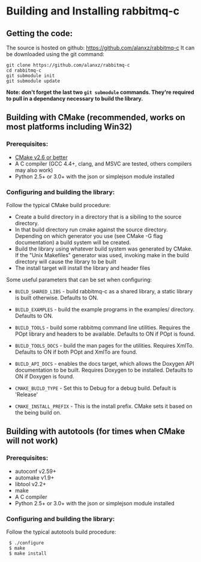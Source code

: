 # Building and Installing rabbitmq-c

## Getting the code:
The source is hosted on github: https://github.com/alanxz/rabbitmq-c
It can be downloaded using the git command:

    git clone https://github.com/alanxz/rabbitmq-c
    cd rabbitmq-c
    git submodule init
    git submodule update

**Note: don't forget the last two ```git submodule``` commands. They're required
to pull in a dependancy necessary to build the library.**

## Building with CMake (recommended, works on most platforms including Win32)
### Prerequisites:
 - [CMake v2.6 or better](http://www.cmake.org)
 - A C compiler (GCC 4.4+, clang, and MSVC are tested, others compilers may also work)
 - Python 2.5+ or 3.0+ with the json or simplejson module installed

### Configuring and building the library:
Follow the typical CMake build procedure:
 - Create a build directory in a directory that is a sibiling to the source directory.
 - In that build directory run cmake against the source directory. Depending on
   which generator you use (see CMake -G flag documentation) a build system will
   be created.
 - Build the library using whatever build system was generated by CMake. If
   the "Unix Makefiles" generator was used, invoking make in the build directory
   will cause the library to be built
 - The install target will install the library and header files

Some useful parameters that can be set when configuring:
 - ```BUILD_SHARED_LIBS``` - build rabbitmq-c as a shared library, a static library 
   is built otherwise. Defaults to ON.
 - ```BUILD_EXAMPLES``` - build the example programs in the examples/ directory. 
   Defaults to ON.
 - ```BUILD_TOOLS``` - build some rabbitmq command line utilities. Requires the POpt
   library and headers to be available. Defaults to ON if POpt is found.
 - ```BUILD_TOOLS_DOCS``` - build the man pages for the utilities.  Requires XmlTo.
   Defaults to ON if both POpt and XmlTo are found.
 - ```BUILD_API_DOCS``` - enables the docs target, which allows the Doxygen API 
   documentation to be built. Requires Doxygen to be installed. Defaults to ON
   if Doxygen is found.

 - ```CMAKE_BUILD_TYPE``` - Set this to Debug for a debug build. Default is 'Release'
 - ```CMAKE_INSTALL_PREFIX``` - This is the install prefix. CMake sets it based on 
   the being build on.


## Building with autotools (for times when CMake will not work)
### Prerequisites:
 - autoconf v2.59+
 - automake v1.9+
 - libtool v2.2+
 - make
 - A C compiler
 - Python 2.5+ or 3.0+ with the json or simplejson module installed

### Configuring and building the library:
Follow the typical autotools build procedure:

     $ ./configure
     $ make
     $ make install

